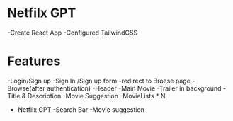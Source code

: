 # Netfilx GPT
-Create React App
-Configured TailwindCSS

# Features 
-Login/Sign up
    -Sign In /Sign up form
    -redirect to Broese page
-Browse(after authentication)
    -Header
    -Main Movie
            -Trailer in background
            -Title &  Description
            -Movie Suggestion
                        -MovieLists * N
- Netflix GPT
          -Search Bar
          -Movie suggestion
                           